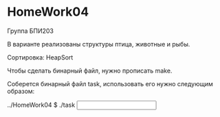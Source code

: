 # HomeWork04

Группа БПИ203 

В варианте реализованы структуры птица, животные и рыбы.

Сортировка: HeapSort


Чтобы сделать бинарный файл, нужно прописать make.

Соберется бинарный файл task, использовать его нужно следующим образом:

../HomeWork04 $ ./task <input file> <output file>
